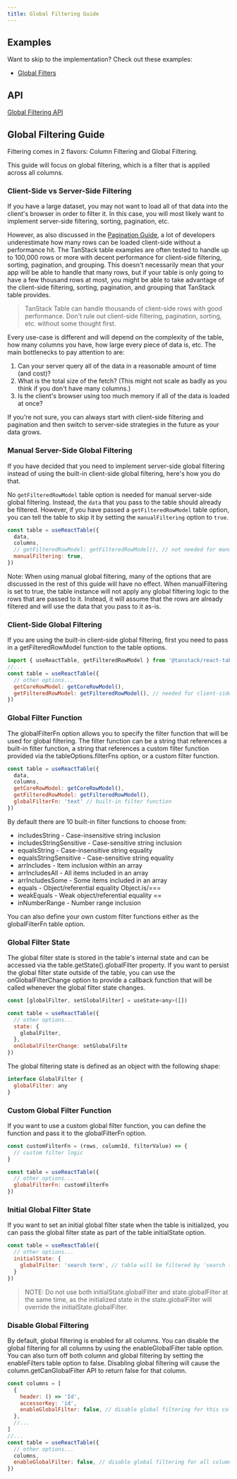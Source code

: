 ```yaml
---
title: Global Filtering Guide
---
```


## Examples

Want to skip to the implementation? Check out these examples:

- [Global Filters](../../framework/react/examples/filters-global)

## API

[Global Filtering API](../../api/features/global-filtering)

## Global Filtering Guide

Filtering comes in 2 flavors: Column Filtering and Global Filtering.

This guide will focus on global filtering, which is a filter that is applied across all columns.

### Client-Side vs Server-Side Filtering

If you have a large dataset, you may not want to load all of that data into the client's browser in order to filter it. In this case, you will most likely want to implement server-side filtering, sorting, pagination, etc.

However, as also discussed in the [Pagination Guide](../pagination#should-you-use-client-side-pagination), a lot of developers underestimate how many rows can be loaded client-side without a performance hit. The TanStack table examples are often tested to handle up to 100,000 rows or more with decent performance for client-side filtering, sorting, pagination, and grouping. This doesn't necessarily mean that your app will be able to handle that many rows, but if your table is only going to have a few thousand rows at most, you might be able to take advantage of the client-side filtering, sorting, pagination, and grouping that TanStack table provides.

> TanStack Table can handle thousands of client-side rows with good performance. Don't rule out client-side filtering, pagination, sorting, etc. without some thought first.

Every use-case is different and will depend on the complexity of the table, how many columns you have, how large every piece of data is, etc. The main bottlenecks to pay attention to are:

1. Can your server query all of the data in a reasonable amount of time (and cost)?
2. What is the total size of the fetch? (This might not scale as badly as you think if you don't have many columns.)
3. Is the client's browser using too much memory if all of the data is loaded at once?

If you're not sure, you can always start with client-side filtering and pagination and then switch to server-side strategies in the future as your data grows.

### Manual Server-Side Global Filtering

If you have decided that you need to implement server-side global filtering instead of using the built-in client-side global filtering, here's how you do that.

No `getFilteredRowModel` table option is needed for manual server-side global filtering. Instead, the `data` that you pass to the table should already be filtered. However, if you have passed a `getFilteredRowModel` table option, you can tell the table to skip it by setting the `manualFiltering` option to `true`.

```jsx
const table = useReactTable({
  data,
  columns,
  // getFilteredRowModel: getFilteredRowModel(), // not needed for manual server-side global filtering
  manualFiltering: true,
})
```

Note: When using manual global filtering, many of the options that are discussed in the rest of this guide will have no effect. When manualFiltering is set to true, the table instance will not apply any global filtering logic to the rows that are passed to it. Instead, it will assume that the rows are already filtered and will use the data that you pass to it as-is.

### Client-Side Global Filtering

If you are using the built-in client-side global filtering, first you need to pass in a getFilteredRowModel function to the table options.

```jsx
import { useReactTable, getFilteredRowModel } from '@tanstack/react-table'
//...
const table = useReactTable({
  // other options...
  getCoreRowModel: getCoreRowModel(),
  getFilteredRowModel: getFilteredRowModel(), // needed for client-side global filtering
})
```

### Global Filter Function

The globalFilterFn option allows you to specify the filter function that will be used for global filtering. The filter function can be a string that references a built-in filter function, a string that references a custom filter function provided via the tableOptions.filterFns option, or a custom filter function.

```jsx
const table = useReactTable({
  data,
  columns,
  getCoreRowModel: getCoreRowModel(),
  getFilteredRowModel: getFilteredRowModel(),
  globalFilterFn: 'text' // built-in filter function
})
```

By default there are 10 built-in filter functions to choose from:

- includesString - Case-insensitive string inclusion
- includesStringSensitive - Case-sensitive string inclusion
- equalsString - Case-insensitive string equality
- equalsStringSensitive - Case-sensitive string equality
- arrIncludes - Item inclusion within an array
- arrIncludesAll - All items included in an array
- arrIncludesSome - Some items included in an array
- equals - Object/referential equality Object.is/===
- weakEquals - Weak object/referential equality ==
- inNumberRange - Number range inclusion

You can also define your own custom filter functions either as the globalFilterFn table option.

### Global Filter State

The global filter state is stored in the table's internal state and can be accessed via the table.getState().globalFilter property. If you want to persist the global filter state outside of the table, you can use the onGlobalFilterChange option to provide a callback function that will be called whenever the global filter state changes.

```jsx
const [globalFilter, setGlobalFilter] = useState<any>([])

const table = useReactTable({
  // other options...
  state: {
    globalFilter,
  },
  onGlobalFilterChange: setGlobalFilte
})
```

The global filtering state is defined as an object with the following shape:

```jsx
interface GlobalFilter {
  globalFilter: any
}
```

### Custom Global Filter Function

If you want to use a custom global filter function, you can define the function and pass it to the globalFilterFn option.

```jsx
const customFilterFn = (rows, columnId, filterValue) => {
  // custom filter logic
}

const table = useReactTable({
  // other options...
  globalFilterFn: customFilterFn
})
```

### Initial Global Filter State

If you want to set an initial global filter state when the table is initialized, you can pass the global filter state as part of the table initialState option.

```jsx
const table = useReactTable({
  // other options...
  initialState: {
    globalFilter: 'search term', // table will be filtered by 'search term' when initialized
  }
})
```
> NOTE: Do not use both initialState.globalFilter and state.globalFilter at the same time, as the initialized state in the state.globalFilter will override the initialState.globalFilter.

### Disable Global Filtering

By default, global filtering is enabled for all columns. You can disable the global filtering for all columns by using the enableGlobalFilter table option. You can also turn off both column and global filtering by setting the enableFilters table option to false.
Disabling global filtering will cause the column.getCanGlobalFilter API to return false for that column.

```jsx
const columns = [
  {
    header: () => 'Id',
    accessorKey: 'id',
    enableGlobalFilter: false, // disable global filtering for this column
  },
  //...
]
//...
const table = useReactTable({
  // other options...
  columns,
  enableGlobalFilter: false, // disable global filtering for all columns
})
```
